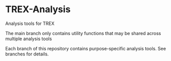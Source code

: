 # TREX-Analysis
Analysis tools for TREX

The main branch only contains utility functions that may be shared across multiple analysis tools

Each branch of this repository contains purpose-specific analysis tools. See branches for details.
